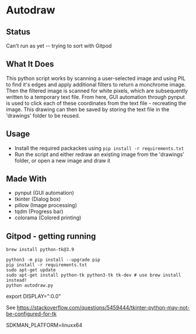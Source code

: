 # Autodraw

## Status

Can't run as yet -- trying to sort with Gitpod

## What It Does
This python script works by scanning a user-selected image and using PIL to find it's edges and apply additional filters to return a monchrome image. Then the filtered image is scanned for white pixels, which are subsequently written to a temporary text file. From here, GUI automation through pynput is used to click each of these coordinates from the text file - recreating the image. This drawing can then be saved by storing the text file in the 'drawings' folder to be reused.

## Usage

- Install the required packackes using `pip install -r requirements.txt`
- Run the script and either redraw an existing image from the 'drawings' folder, or open a new image and draw it

## Made With

- pynput (GUI automation)
- tkinter (Dialog box)
- pillow (Image processing)
- tqdm  (Progress bar)
- colorama (Colored printing)


## Gitpod - getting running

`brew install python-tk@3.9`

```
python3 -m pip install --upgrade pip
pip install -r requirements.txt
sudo apt-get update
sudo apt-get install python-tk python3-tk tk-dev # use brew install instead!
python autodraw.py 
```

export DISPLAY=":0.0"

See https://stackoverflow.com/questions/5459444/tkinter-python-may-not-be-configured-for-tk

SDKMAN_PLATFORM=linuxx64
